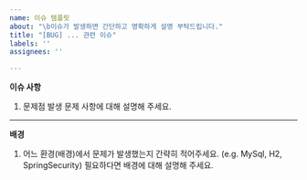 ```yaml
---
name: 이슈 템플릿
about: "\b이슈가 발생하면 간단하고 명확하게 설명 부탁드립니다."
title: "[BUG] ... 관련 이슈"
labels: ''
assignees: ''

---
```


**이슈 사항**
1. 문제점 발생
문제 사항에 대해 설명해 주세요.

---

**배경**
1. 어느 환경(배경)에서 문제가 발생했는지 간략히 적어주세요. (e.g. MySql, H2, SpringSecurity)
필요하다면 배경에 대해 설명해 주세요.
